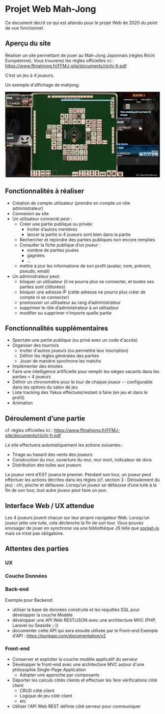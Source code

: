 # Projet  Web  Mah-Jong

Ce document décrit ce qui est attendu pour le projet Web de 2020 du point de vue fonctionnel.

## Aperçu du site
Réaliser un site permettant de jouer au Mah-Jong Japonnais (règles Riichi Européenne).
Vous trouverez les règles officielles ici : https://www.ffmahjong.fr/FFMJ-site/documents/riichi-fr.pdf

C’est un jeu à 4 joueurs.

Un exemple d'affichage de mahjong:

![Aperçu d'un mahjong dans FF XIV](resources/mahjong_ex_1.png)

## Fonctionnalités à réaliser
* Création de compte utilisateur (prendre en compte un rôle administrateur)
* Connexion au site
* Un utilisateur connecté peut :
   * Créer une partie publique ou privée:
      * Inviter d’autres membres
      * lancer la partie si 4 joueurs sont bien dans la partie
   * Rechercher et rejoindre des parties publiques non encore remplies
   * Consulter la fiche publique d’un joueur :
      * nombre de parties jouées
      * gagnées
      * ...
    * mettre à jour les informations de son profil (avatar, nom, prénom, pseudo, email)
* Un administrateur peut:
   * bloquer un utilisateur (il ne pourra plus se connecter, et toutes ses parties sont clôturées)
   * bloquer une adresse IP (cette adresse ne pourra plus créer de compte ni se connecter)
   * promouvoir un utilisateur au rang d’administrateur
   * supprimer le rôle d’administrateur à un utilisateur
   * modifier ou supprimer n’importe quelle partie

## Fonctionnalités supplémentaires
* Spectate une partie publique (ou privé avec un code d'accès)
* Organiser des tournois
   * Inviter d'autres joueurs (ou permettre leur inscription)
   * Définir les règles générales des parties
   * Jouer de manière synchrone les matchs
* Implémenter des émotes
* Faire une intelligence artificielle pour remplir les sièges vacants dans les parties < 4 joueurs
* Définir un chronomètre pour le tour de chaque joueur -- configurable dans les options du salon de jeu
* Liste tracking des Yakus effectués/restant à faire (en jeu et dans le profil)
* Animation

## Déroulement d’une partie
cf. règles officielles ici : https://www.ffmahjong.fr/FFMJ-site/documents/riichi-fr.pdf

Le site effectuera automatiquement les actions suivantes :
* Tirage au hasard des vents des joueurs
* Construction du mur, ouverture du mur, mur mort, indicateur de dora
* Distribution des tuiles aux joueurs

Le joueur vent d’EST jouera le premier. Pendant son tour, un joueur peut effectuer les actions décrites dans les règles (cf. section 3 : Déroulement du jeu) : chi, pioche et défausse. Lorsqu’un joueur se défausse d’une tuile à la fin de son tour, tout autre joueur peut faire un pon.

## Interface Web / UX attendue
Les 4 joueurs jouent chacun sur leur propre navigateur Web. Lorsqu’un joueur jette une tuile, cela déclenche la fin de son tour. Vous pouvez envisager de jouer en synchrone via une bibliothèque JS telle que [socket-io](https://socket.io) mais ce n’est pas obligatoire.

## Attentes des parties

### UX
### Couche Données

### Back-end
Exemple pour Backend:
* utiliser la base de données construite et les requêtes SQL pour développer la couche Modèle
* développer une API Web REST/JSON avec une architecture MVC (PHP, Laravel ou Seaside ;-))
* documenter cette API qui sera ensuite utilisée par le Front-end
Exemple d'API : https://punkapi.com/documentation/v2

### Front-end
* Conserver et exploiter la couche modèle applicatif du serveur
* Développer le front-end avec une architecture MVC autour d'une philosophie Single-Page Application
   * Adopter une approche par composants
* Déporter les calculs côtés clients et effectuer les 1ere vérifications côté client
   * CRUD côté client
   * Logique de jeu côté client
   * etc
* Utiliser l'API Web REST définie côté serveur pour communiquer
